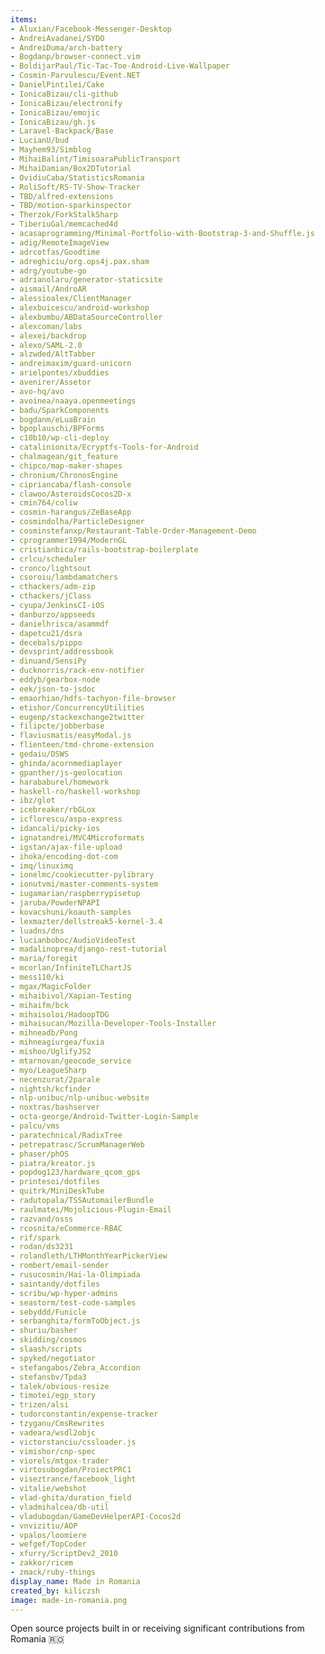 ```yaml
---
items:
- Aluxian/Facebook-Messenger-Desktop
- AndreiAvadanei/SYDO
- AndreiDuma/arch-battery
- Bogdanp/browser-connect.vim
- BoldijarPaul/Tic-Tac-Toe-Android-Live-Wallpaper
- Cosmin-Parvulescu/Event.NET
- DanielPintilei/Cake
- IonicaBizau/cli-github
- IonicaBizau/electronify
- IonicaBizau/emojic
- IonicaBizau/gh.js
- Laravel-Backpack/Base
- LucianU/bud
- Mayhem93/Simblog
- MihaiBalint/TimisoaraPublicTransport
- MihaiDamian/Box2DTutorial
- OvidiuCaba/StatisticsRomania
- RoliSoft/RS-TV-Show-Tracker
- TBD/alfred-extensions
- TBD/motion-sparkinspector
- Therzok/ForkStalkSharp
- TiberiuGal/memcached4d
- acasaprogramming/Minimal-Portfolio-with-Bootstrap-3-and-Shuffle.js
- adig/RemoteImageView
- adrcotfas/Goodtime
- adreghiciu/org.ops4j.pax.sham
- adrg/youtube-go
- adrianolaru/generator-staticsite
- aismail/AndroAR
- alessioalex/ClientManager
- alexbuicescu/android-workshop
- alexbumbu/ABDataSourceController
- alexcoman/labs
- alexei/backdrop
- alexo/SAML-2.0
- alzwded/AltTabber
- andreimaxim/guard-unicorn
- arielpontes/xbuddies
- avenirer/Assetor
- avo-hq/avo
- avoinea/naaya.openmeetings
- badu/SparkComponents
- bogdanm/eLuaBrain
- bpoplauschi/BPForms
- c10b10/wp-cli-deploy
- catalinionita/Ecryptfs-Tools-for-Android
- chalmagean/git_feature
- chipco/map-maker-shapes
- chronium/ChronosEngine
- cipriancaba/flash-console
- clawoo/AsteroidsCocos2D-x
- cmin764/coliw
- cosmin-harangus/ZeBaseApp
- cosmindolha/ParticleDesigner
- cosminstefanxp/Restaurant-Table-Order-Management-Demo
- cprogrammer1994/ModernGL
- cristianbica/rails-bootstrap-boilerplate
- crlcu/scheduler
- cronco/lightsout
- csoroiu/lambdamatchers
- cthackers/adm-zip
- cthackers/jClass
- cyupa/JenkinsCI-iOS
- danburzo/appseeds
- danielhrisca/asammdf
- dapetcu21/dsra
- decebals/pippo
- devsprint/addressbook
- dinuand/SensiPy
- ducknorris/rack-env-notifier
- eddyb/gearbox-node
- eek/json-to-jsdoc
- emaorhian/hdfs-tachyon-file-browser
- etishor/ConcurrencyUtilities
- eugenp/stackexchange2twitter
- filipcte/jobberbase
- flaviusmatis/easyModal.js
- flienteen/tmd-chrome-extension
- gedaiu/DSWS
- ghinda/acornmediaplayer
- gpanther/js-geolocation
- harababurel/homework
- haskell-ro/haskell-workshop
- ibz/glot
- icebreaker/rbGLox
- icflorescu/aspa-express
- idancali/picky-ios
- ignatandrei/MVC4Microformats
- igstan/ajax-file-upload
- ihoka/encoding-dot-com
- imq/linuximq
- ionelmc/cookiecutter-pylibrary
- ionutvmi/master-comments-system
- iugamarian/raspberrypisetup
- jaruba/PowderNPAPI
- kovacshuni/koauth-samples
- lexmazter/dellstreak5-kernel-3.4
- luadns/dns
- lucianboboc/AudioVideoTest
- madalinoprea/django-rest-tutorial
- maria/foregit
- mcorlan/InfiniteTLChartJS
- mess110/ki
- mgax/MagicFolder
- mihaibivol/Xapian-Testing
- mihaifm/bck
- mihaisoloi/HadoopTDG
- mihaisucan/Mozilla-Developer-Tools-Installer
- mihneadb/Pong
- mihneagiurgea/fuxia
- mishoo/UglifyJS2
- mtarnovan/geocode_service
- myo/LeagueSharp
- necenzurat/2parale
- nightsh/kcfinder
- nlp-unibuc/nlp-unibuc-website
- noxtras/bashserver
- octa-george/Android-Twitter-Login-Sample
- palcu/vms
- paratechnical/RadixTree
- petrepatrasc/ScrumManagerWeb
- phaser/phOS
- piatra/kreator.js
- popdog123/hardware_qcom_gps
- printesoi/dotfiles
- quitrk/MiniDeskTube
- radutopala/TSSAutomailerBundle
- raulmatei/Mojolicious-Plugin-Email
- razvand/osss
- rcosnita/eCommerce-RBAC
- rif/spark
- rodan/ds3231
- rolandleth/LTHMonthYearPickerView
- rombert/email-sender
- rusucosmin/Hai-la-Olimpiada
- saintandy/dotfiles
- scribu/wp-hyper-admins
- seastorm/test-code-samples
- sebyddd/Funicle
- serbanghita/formToObject.js
- shuriu/basher
- skidding/cosmos
- slaash/scripts
- spyked/negotiator
- stefangabos/Zebra_Accordion
- stefansbv/Tpda3
- talek/obvious-resize
- timotei/egp_story
- trizen/alsi
- tudorconstantin/expense-tracker
- tzyganu/CmsRewrites
- vadeara/wsdl2objc
- victorstanciu/cssloader.js
- vimishor/cnp-spec
- viorels/mtgox-trader
- virtosubogdan/ProiectPRC1
- viseztrance/facebook_light
- vitalie/webshot
- vlad-ghita/duration_field
- vladmihalcea/db-util
- vladubogdan/GameDevHelperAPI-Cocos2d
- vnvizitiu/AOP
- vpalos/loomiere
- wefgef/TopCoder
- xfurry/ScriptDev2_2010
- zakkor/ricem
- zmack/ruby-things
display_name: Made in Romania
created_by: kiliczsh
image: made-in-romania.png
---
```

Open source projects built in or receiving significant contributions from Romania :romania:
